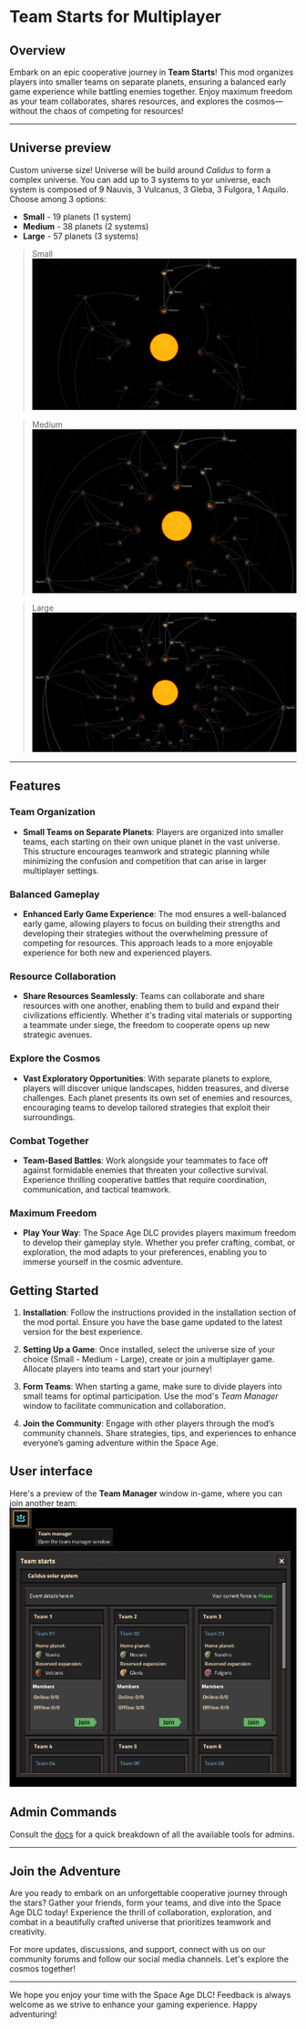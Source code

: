 # Team Starts for Multiplayer

## Overview

Embark on an epic cooperative journey in **Team Starts**! This mod organizes players into smaller teams on separate planets, ensuring a balanced early game experience while battling enemies together. Enjoy maximum freedom as your team collaborates, shares resources, and explores the cosmos—without the chaos of competing for resources!

---

## Universe preview
Custom universe size! Universe will be build around *Calidus* to form a complex universe. You can add up to 3 systems to yor universe, each system is composed of 9 Nauvis, 3 Vulcanus, 3 Gleba, 3 Fulgora, 1 Aquilo.
Choose among 3 options:

- **Small** - 19 planets (1 system)
- **Medium** - 38 planets (2 systems)
- **Large** - 57 planets (3 systems)

> Small
![small_universe](https://github.com/RedRafe/team-starts/blob/main/archive/universe_19.png?raw=true)

> Medium
![medium_universe](https://github.com/RedRafe/team-starts/blob/main/archive/universe_38.png?raw=true)

> Large
![large_universe](https://github.com/RedRafe/team-starts/blob/main/archive/universe_57.png?raw=true)

---

## Features

### Team Organization

- **Small Teams on Separate Planets**: Players are organized into smaller teams, each starting on their own unique planet in the vast universe. This structure encourages teamwork and strategic planning while minimizing the confusion and competition that can arise in larger multiplayer settings.

### Balanced Gameplay

- **Enhanced Early Game Experience**: The mod ensures a well-balanced early game, allowing players to focus on building their strengths and developing their strategies without the overwhelming pressure of competing for resources. This approach leads to a more enjoyable experience for both new and experienced players.

### Resource Collaboration

- **Share Resources Seamlessly**: Teams can collaborate and share resources with one another, enabling them to build and expand their civilizations efficiently. Whether it's trading vital materials or supporting a teammate under siege, the freedom to cooperate opens up new strategic avenues.

### Explore the Cosmos

- **Vast Exploratory Opportunities**: With separate planets to explore, players will discover unique landscapes, hidden treasures, and diverse challenges. Each planet presents its own set of enemies and resources, encouraging teams to develop tailored strategies that exploit their surroundings.

### Combat Together

- **Team-Based Battles**: Work alongside your teammates to face off against formidable enemies that threaten your collective survival. Experience thrilling cooperative battles that require coordination, communication, and tactical teamwork.

### Maximum Freedom

- **Play Your Way**: The Space Age DLC provides players maximum freedom to develop their gameplay style. Whether you prefer crafting, combat, or exploration, the mod adapts to your preferences, enabling you to immerse yourself in the cosmic adventure.

## Getting Started

1. **Installation**: Follow the instructions provided in the installation section of the mod portal. Ensure you have the base game updated to the latest version for the best experience.

2. **Setting Up a Game**: Once installed, select the universe size of your choice (Small - Medium - Large), create or join a multiplayer game. Allocate players into teams and start your journey!

3. **Form Teams**: When starting a game, make sure to divide players into small teams for optimal participation. Use the mod's *Team Manager* window to facilitate communication and collaboration.

4. **Join the Community**: Engage with other players through the mod’s community channels. Share strategies, tips, and experiences to enhance everyone’s gaming adventure within the Space Age.

## User interface

Here's a preview of the **Team Manager** window in-game, where you can join another team:
![ui](https://github.com/RedRafe/team-starts/blob/main/archive/img_gui.png?raw=true)

## Admin Commands

Consult the [docs](https://github.com/RedRafe/team-starts/wiki#commands-wiki) for a quick breakdown of all the available tools for admins.

---

## Join the Adventure

Are you ready to embark on an unforgettable cooperative journey through the stars? Gather your friends, form your teams, and dive into the Space Age DLC today! Experience the thrill of collaboration, exploration, and combat in a beautifully crafted universe that prioritizes teamwork and creativity.

For more updates, discussions, and support, connect with us on our community forums and follow our social media channels. Let's explore the cosmos together!

---

We hope you enjoy your time with the Space Age DLC! Feedback is always welcome as we strive to enhance your gaming experience. Happy adventuring!